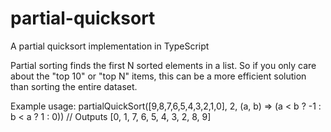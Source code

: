 # partial-quicksort
A partial quicksort implementation in TypeScript

Partial sorting finds the first N sorted elements in a list.  So if you only care about
the "top 10" or "top N" items, this can be a more efficient solution than sorting the entire dataset.

Example usage:
    partialQuickSort([9,8,7,6,5,4,3,2,1,0], 2, (a, b) => (a < b ? -1 : b < a ? 1 : 0))
		// Outputs [0, 1, 7, 6, 5, 4, 3, 2, 8, 9]
